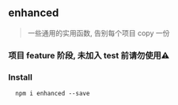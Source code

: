 ## enhanced

> 一些通用的实用函数, 告别每个项目 copy 一份

### 项目 feature 阶段, 未加入 test 前请勿使用⚠️

### Install
```
  npm i enhanced --save
```